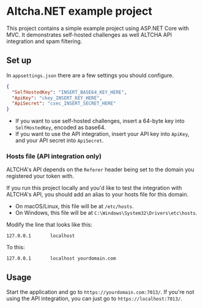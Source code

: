 # Altcha.NET example project

This project contains a simple example project using ASP.NET Core with MVC.
It demonstrates self-hosted challenges as well ALTCHA API integration and spam filtering.

## Set up

In `appsettings.json` there are a few settings you should configure.

```json
{
  "SelfHostedKey": "INSERT_BASE64_KEY_HERE",
  "ApiKey": "ckey_INSERT_KEY_HERE",
  "ApiSecret": "csec_INSERT_SECRET_HERE"
}
```

- If you want to use self-hosted challenges, insert a 64-byte key into `SelfHostedKey`, encoded as base64.
- If you want to use the API integration, insert your API key into `ApiKey`, and your API secret into `ApiSecret`.

### Hosts file (API integration only)

ALTCHA's API depends on the `Referer` header being set to the domain you registered your token with.

If you run this project locally and you'd like to test the integration with ALTCHA's API, you should add an alias to
your hosts file for this domain.

- On macOS/Linux, this file will be at `/etc/hosts`.
- On Windows, this file will be at `C:\Windows\System32\Drivers\etc\hosts`.

Modify the line that looks like this:

```
127.0.0.1       localhost
```

To this:

```
127.0.0.1       localhost yourdomain.com
```

## Usage

Start the application and go to `https://yourdomain.com:7013/`.
If you're not using the API integration, you can just go to `https://localhost:7013/`.